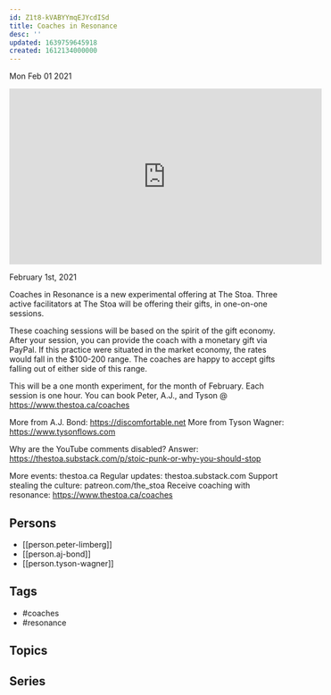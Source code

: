 ```yaml
---
id: Z1t8-kVABYYmqEJYcdISd
title: Coaches in Resonance
desc: ''
updated: 1639759645918
created: 1612134000000
---
```





Mon Feb 01 2021

<iframe width="560" height="315" src="https://www.youtube.com/embed/aFUpUFGpdDo" title="Coaches in Resonance w/ Peter Limberg, A.J. Bond, and Tyson Wagner" frameborder="0" allow="accelerometer; autoplay; clipboard-write; encrypted-media; gyroscope; picture-in-picture" allowfullscreen ></iframe>

February 1st, 2021

Coaches in Resonance is a new experimental offering at The Stoa. Three active facilitators at The Stoa will be offering their gifts, in one-on-one sessions.

These coaching sessions will be based on the spirit of the gift economy. After your session, you can provide the coach with a monetary gift via PayPal. If this practice were situated in the market economy, the rates would fall in the $100-200 range. The coaches are happy to accept gifts falling out of either side of this range.

This will be a one month experiment, for the month of February. Each session is one hour. You can book Peter, A.J., and Tyson @ https://www.thestoa.ca/coaches

More from A.J. Bond: https://discomfortable.net
More from Tyson Wagner: https://www.tysonflows.com

Why are the YouTube comments disabled? Answer: https://thestoa.substack.com/p/stoic-punk-or-why-you-should-stop

More events: thestoa.ca
Regular updates: thestoa.substack.com
Support stealing the culture: patreon.com/the_stoa
Receive coaching with resonance: https://www.thestoa.ca/coaches

## Persons

- [[person.peter-limberg]]
- [[person.aj-bond]]
- [[person.tyson-wagner]]

## Tags

- #coaches
- #resonance

## Topics



## Series



